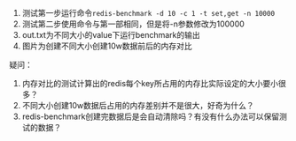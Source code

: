 1. 测试第一步运行命令```redis-benchmark -d 10 -c 1 -t set,get -n 10000```
2. 测试第二步使用命令与第一部相同，但是将-n参数修改为100000
3. out.txt为不同大小的value下运行benchmark的输出
4. 图片为创建不同大小创建10w数据前后的内存对比

疑问：
1. 内存对比的测试计算出的redis每个key所占用的内存比实际设定的大小要小很多？
2. 不同大小创建10w数据后占用的内存差别并不是很大，好奇为什么？
3. redis-benchmark创建完数据后是会自动清除吗？有没有什么办法可以保留测试的数据？